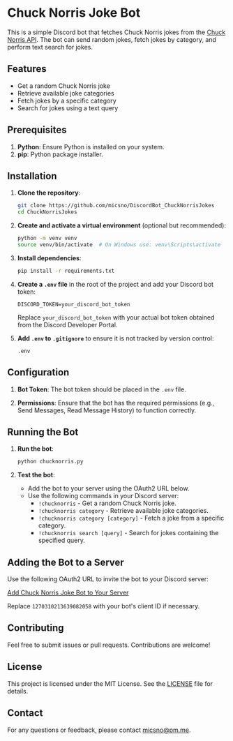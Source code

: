 # Chuck Norris Joke Bot

This is a simple Discord bot that fetches Chuck Norris jokes from the [Chuck Norris API](https://api.chucknorris.io/). The bot can send random jokes, fetch jokes by category, and perform text search for jokes.

## Features

- Get a random Chuck Norris joke
- Retrieve available joke categories
- Fetch jokes by a specific category
- Search for jokes using a text query

## Prerequisites

1. **Python**: Ensure Python is installed on your system.
2. **pip**: Python package installer.

## Installation

1. **Clone the repository**:

    ```bash
    git clone https://github.com/micsno/DiscordBot_ChuckNorrisJokes
    cd ChuckNorrisJokes
    ```

2. **Create and activate a virtual environment** (optional but recommended):

    ```bash
    python -m venv venv
    source venv/bin/activate  # On Windows use: venv\Scripts\activate
    ```

3. **Install dependencies**:

    ```bash
    pip install -r requirements.txt
    ```

4. **Create a `.env` file** in the root of the project and add your Discord bot token:

    ```plaintext
    DISCORD_TOKEN=your_discord_bot_token
    ```

    Replace `your_discord_bot_token` with your actual bot token obtained from the Discord Developer Portal.

5. **Add `.env` to `.gitignore`** to ensure it is not tracked by version control:

    ```plaintext
    .env
    ```

## Configuration

1. **Bot Token**: The bot token should be placed in the `.env` file. 

2. **Permissions**: Ensure that the bot has the required permissions (e.g., Send Messages, Read Message History) to function correctly.

## Running the Bot

1. **Run the bot**:

    ```bash
    python chucknorris.py
    ```

2. **Test the bot**:
    - Add the bot to your server using the OAuth2 URL below.
    - Use the following commands in your Discord server:
        - `!chucknorris` - Get a random Chuck Norris joke.
        - `!chucknorris category` - Retrieve available joke categories.
        - `!chucknorris category [category]` - Fetch a joke from a specific category.
        - `!chucknorris search [query]` - Search for jokes containing the specified query.

## Adding the Bot to a Server

Use the following OAuth2 URL to invite the bot to your Discord server:

[Add Chuck Norris Joke Bot to Your Server](https://discord.com/oauth2/authorize?client_id=1270310213639082058&permissions=67584&integration_type=0&scope=bot)

Replace `1270310213639082058` with your bot's client ID if necessary.

## Contributing

Feel free to submit issues or pull requests. Contributions are welcome!

## License

This project is licensed under the MIT License. See the [LICENSE](LICENSE) file for details.

## Contact

For any questions or feedback, please contact [micsno@pm.me](mailto:micsno@pm.me).

